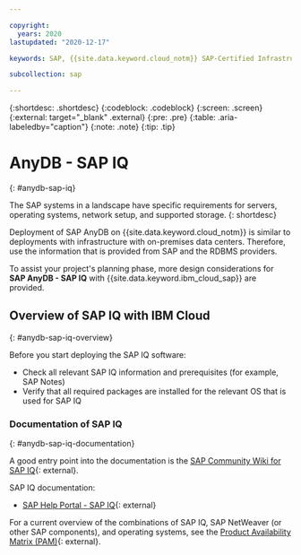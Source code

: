 ```yaml
---

copyright:
  years: 2020
lastupdated: "2020-12-17"

keywords: SAP, {{site.data.keyword.cloud_notm}} SAP-Certified Infrastructure, {{site.data.keyword.ibm_cloud_sap}}, SAP Workloads

subcollection: sap

---
```


{:shortdesc: .shortdesc}
{:codeblock: .codeblock}
{:screen: .screen}
{:external: target="_blank" .external}
{:pre: .pre}
{:table: .aria-labeledby="caption"}
{:note: .note}
{:tip: .tip}

# AnyDB - SAP IQ
{: #anydb-sap-iq}

The SAP systems in a landscape have specific requirements for servers, operating systems, network setup, and supported storage.
{: shortdesc}

Deployment of SAP AnyDB on {{site.data.keyword.cloud_notm}} is similar to deployments with infrastructure with on-premises data centers. Therefore, use the information that is provided from SAP and the RDBMS providers.

To assist your project's planning phase, more design considerations for **SAP AnyDB - SAP IQ** with {{site.data.keyword.ibm_cloud_sap}} are provided.

## Overview of SAP IQ with IBM Cloud
{: #anydb-sap-iq-overview}

Before you start deploying the SAP IQ software:
- Check all relevant SAP IQ information and prerequisites (for example, SAP Notes)
- Verify that all required packages are installed for the relevant OS that is used for SAP IQ

### Documentation of SAP IQ
{: #anydb-sap-iq-documentation}

A good entry point into the documentation is the [SAP Community Wiki for SAP IQ](https://wiki.scn.sap.com/wiki/display/SYBIQ/IQ){: external}.

SAP IQ documentation:
- [SAP Help Portal - SAP IQ](https://help.sap.com/viewer/product/SAP_IQ){: external}

For a current overview of the combinations of SAP IQ, SAP NetWeaver (or other SAP components), and operating systems, see the [Product Availability Matrix (PAM)](http://support.sap.com/pam){: external}.
